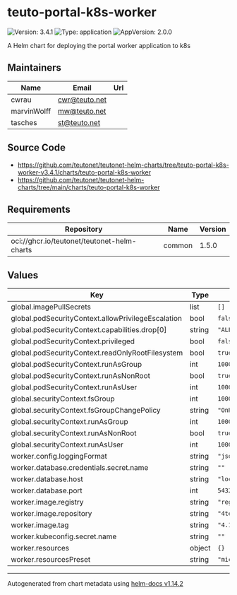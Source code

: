# teuto-portal-k8s-worker

![Version: 3.4.1](https://img.shields.io/badge/Version-3.4.1-informational?style=flat-square) ![Type: application](https://img.shields.io/badge/Type-application-informational?style=flat-square) ![AppVersion: 2.0.0](https://img.shields.io/badge/AppVersion-2.0.0-informational?style=flat-square)

A Helm chart for deploying the portal worker application to k8s

## Maintainers

| Name | Email | Url |
| ---- | ------ | --- |
| cwrau | <cwr@teuto.net> |  |
| marvinWolff | <mw@teuto.net> |  |
| tasches | <st@teuto.net> |  |

## Source Code

* <https://github.com/teutonet/teutonet-helm-charts/tree/teuto-portal-k8s-worker-v3.4.1/charts/teuto-portal-k8s-worker>
* <https://github.com/teutonet/teutonet-helm-charts/tree/main/charts/teuto-portal-k8s-worker>

## Requirements

| Repository | Name | Version |
|------------|------|---------|
| oci://ghcr.io/teutonet/teutonet-helm-charts | common | 1.5.0 |

## Values

| Key | Type | Default | Description |
|-----|------|---------|-------------|
| global.imagePullSecrets | list | `[]` |  |
| global.podSecurityContext.allowPrivilegeEscalation | bool | `false` |  |
| global.podSecurityContext.capabilities.drop[0] | string | `"ALL"` |  |
| global.podSecurityContext.privileged | bool | `false` |  |
| global.podSecurityContext.readOnlyRootFilesystem | bool | `true` |  |
| global.podSecurityContext.runAsGroup | int | `1000` |  |
| global.podSecurityContext.runAsNonRoot | bool | `true` |  |
| global.podSecurityContext.runAsUser | int | `1000` |  |
| global.securityContext.fsGroup | int | `1000` |  |
| global.securityContext.fsGroupChangePolicy | string | `"OnRootMismatch"` |  |
| global.securityContext.runAsGroup | int | `1000` |  |
| global.securityContext.runAsNonRoot | bool | `true` |  |
| global.securityContext.runAsUser | int | `1000` |  |
| worker.config.loggingFormat | string | `"json"` |  |
| worker.database.credentials.secret.name | string | `""` |  |
| worker.database.host | string | `"localhost"` |  |
| worker.database.port | int | `5432` |  |
| worker.image.registry | string | `"registry-gitlab.teuto.net"` |  |
| worker.image.repository | string | `"4teuto/dev/teuto-portal/teuto-portal-k8s-worker/teuto-portal-k8s-worker"` |  |
| worker.image.tag | string | `"4.1.2@sha256:f7629b1f84ddd35016818ffa99d6617fd0af3dfb51dfbb44006893aad3f9a07d"` |  |
| worker.kubeconfig.secret.name | string | `""` |  |
| worker.resources | object | `{}` |  |
| worker.resourcesPreset | string | `"micro"` |  |

----------------------------------------------
Autogenerated from chart metadata using [helm-docs v1.14.2](https://github.com/norwoodj/helm-docs/releases/v1.14.2)

